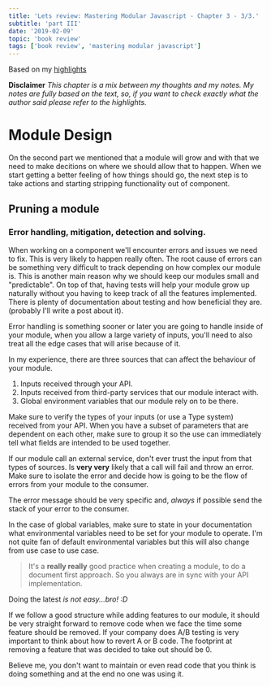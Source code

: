 ```yaml
---
title: 'Lets review: Mastering Modular Javascript - Chapter 3 - 3/3.'
subtitle: 'part III'
date: '2019-02-09'
topic: 'book review'
tags: ['book review', 'mastering modular javascript']
---
```


Based on my [highlights](https://github.com/neomaxzero/m-quickreview/blob/master/mastering-modular-js/chapter-03.md)

**Disclaimer**
_This chapter is a mix between my thoughts and my notes.
My notes are fully based on the text, so, if you want to check exactly what the author said please refer to the highlights._

# Module Design

On the second part we mentioned that a module will grow and with that we need to make decitions on where we should allow that to happen. When we start getting a better feeling of how things should go, the next step is to take actions and starting stripping functionality out of component.

## Pruning a module

### Error handling, mitigation, detection and solving.

When working on a component we'll encounter errors and issues we need to fix. This is very likely to happen really often. The root cause of errors can be something very difficult to track depending on how complex our module is. This is another main reason why we should keep our modules small and "predictable". On top of that, having tests will help your module grow up naturally without you having to keep track of all the features implemented. There is plenty of documentation about testing and how beneficial they are. (probably I'll write a post about it).

Error handling is something sooner or later you are going to handle inside of your module, when you allow a large variety of inputs, you'll need to also treat all the edge cases that will arise because of it.

In my experience, there are three sources that can affect the behaviour of your module.

1. Inputs received through your API.
2. Inputs received from third-party services that our module interact with.
3. Global environment variables that our module rely on to be there.

Make sure to verify the types of your inputs (or use a Type system) received from your API. When you have a subset of parameters that are dependent on each other, make sure to group it so the use can immediately tell what fields are intended to be used together.

If our module call an external service, don't ever trust the input from that types of sources. Is **very very** likely that a call will fail and throw an error. Make sure to isolate the error and decide how is going to be the flow of errors from your module to the consumer.

The error message should be very specific and, _always_ if possible send the stack of your error to the consumer.

In the case of global variables, make sure to state in your documentation what environmental variables need to be set for your module to operate. I'm not quite fan of default environmental variables but this will also change from use case to use case.

> It's a **really really** good practice when creating a module, to do a document first approach. So you always are in sync with your API implementation.

Doing the latest _is not easy...bro! :D_

If we follow a good structure while adding features to our module, it should be very straight forward to remove code when we face the time some feature should be removed. If your company does A/B testing is very important to think about how to revert A or B code. The footprint at removing a feature that was decided to take out should be 0.

Believe me, you don't want to maintain or even read code that you think is doing something and at the end no one was using it.
